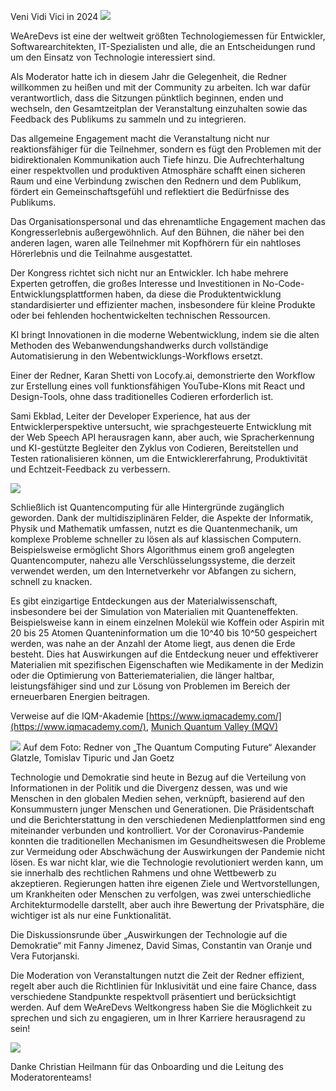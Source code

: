 Veni Vidi Vici in 2024
![](https://images.prismic.io/syntia/Zp_CzR5LeNNTxbdI_20240719_101342.jpg?auto=format,compress)

WeAreDevs ist eine der weltweit größten Technologiemessen für Entwickler, Softwarearchitekten, IT-Spezialisten und alle, die an Entscheidungen rund um den Einsatz von Technologie interessiert sind.

Als Moderator hatte ich in diesem Jahr die Gelegenheit, die Redner willkommen zu heißen und mit der Community zu arbeiten. Ich war dafür verantwortlich, dass die Sitzungen pünktlich beginnen, enden und wechseln, den Gesamtzeitplan der Veranstaltung einzuhalten sowie das Feedback des Publikums zu sammeln und zu integrieren.

Das allgemeine Engagement macht die Veranstaltung nicht nur reaktionsfähiger für die Teilnehmer, sondern es fügt den Problemen mit der bidirektionalen Kommunikation auch Tiefe hinzu. Die Aufrechterhaltung einer respektvollen und produktiven Atmosphäre schafft einen sicheren Raum und eine Verbindung zwischen den Rednern und dem Publikum, fördert ein Gemeinschaftsgefühl und reflektiert die Bedürfnisse des Publikums.

Das Organisationspersonal und das ehrenamtliche Engagement machen das Kongresserlebnis außergewöhnlich. Auf den Bühnen, die näher bei den anderen lagen, waren alle Teilnehmer mit Kopfhörern für ein nahtloses Hörerlebnis und die Teilnahme ausgestattet.

Der Kongress richtet sich nicht nur an Entwickler. Ich habe mehrere Experten getroffen, die großes Interesse und Investitionen in No-Code-Entwicklungsplattformen haben, da diese die Produktentwicklung standardisierter und effizienter machen, insbesondere für kleine Produkte oder bei fehlenden hochentwickelten technischen Ressourcen.

KI bringt Innovationen in die moderne Webentwicklung, indem sie die alten Methoden des Webanwendungshandwerks durch vollständige Automatisierung in den Webentwicklungs-Workflows ersetzt.

Einer der Redner, Karan Shetti von Locofy.ai, demonstrierte den Workflow zur Erstellung eines voll funktionsfähigen YouTube-Klons mit React und Design-Tools, ohne dass traditionelles Codieren erforderlich ist.

Sami Ekblad, Leiter der Developer Experience, hat aus der Entwicklerperspektive untersucht, wie sprachgesteuerte Entwicklung mit der Web Speech API herausragen kann, aber auch, wie Spracherkennung und KI-gestützte Begleiter den Zyklus von Codieren, Bereitstellen und Testen rationalisieren können, um die Entwicklererfahrung, Produktivität und Echtzeit-Feedback zu verbessern.

![](https://images.prismic.io/syntia/Zp--Bx5LeNNTxbZu_20240719_101345.jpg?auto=format,compress)

Schließlich ist Quantencomputing für alle Hintergründe zugänglich geworden. Dank der multidisziplinären Felder, die Aspekte der Informatik, Physik und Mathematik umfassen, nutzt es die Quantenmechanik, um komplexe Probleme schneller zu lösen als auf klassischen Computern. Beispielsweise ermöglicht Shors Algorithmus einem groß angelegten Quantencomputer, nahezu alle Verschlüsselungssysteme, die derzeit verwendet werden, um den Internetverkehr vor Abfangen zu sichern, schnell zu knacken.

Es gibt einzigartige Entdeckungen aus der Materialwissenschaft, insbesondere bei der Simulation von Materialien mit Quanteneffekten. Beispielsweise kann in einem einzelnen Molekül wie Koffein oder Aspirin mit 20 bis 25 Atomen Quanteninformation um die 10^40 bis 10^50 gespeichert werden, was nahe an der Anzahl der Atome liegt, aus denen die Erde besteht. Dies hat Auswirkungen auf die Entdeckung neuer und effektiverer Materialien mit spezifischen Eigenschaften wie Medikamente in der Medizin oder die Optimierung von Batteriematerialien, die länger haltbar, leistungsfähiger sind und zur Lösung von Problemen im Bereich der erneuerbaren Energien beitragen.

Verweise auf die IQM-Akademie [https://www.iqmacademy.com/](https://www.iqmacademy.com/), [Munich Quantum Valley (MQV)](https://www.munich-quantum-valley.de/)

![](https://images.prismic.io/syntia/Zp-uEB5LeNNTxbO9_20240719_101347.jpg?auto=format,compress)
Auf dem Foto: Redner von „The Quantum Computing Future“ Alexander Glatzle, Tomislav Tipuric und Jan Goetz

Technologie und Demokratie sind heute in Bezug auf die Verteilung von Informationen in der Politik und die Divergenz dessen, was und wie Menschen in den globalen Medien sehen, verknüpft, basierend auf den Konsummustern junger Menschen und Generationen. Die Präsidentschaft und die Berichterstattung in den verschiedenen Medienplattformen sind eng miteinander verbunden und kontrolliert.
Vor der Coronavirus-Pandemie konnten die traditionellen Mechanismen im Gesundheitswesen die Probleme zur Vermeidung oder Abschwächung der Auswirkungen der Pandemie nicht lösen. Es war nicht klar, wie die Technologie revolutioniert werden kann, um sie innerhalb des rechtlichen Rahmens und ohne Wettbewerb zu akzeptieren. Regierungen hatten ihre eigenen Ziele und Wertvorstellungen, um Krankheiten oder Menschen zu verfolgen, was zwei unterschiedliche Architekturmodelle darstellt, aber auch ihre Bewertung der Privatsphäre, die wichtiger ist als nur eine Funktionalität.

Die Diskussionsrunde über „Auswirkungen der Technologie auf die Demokratie“ mit Fanny Jimenez, David Simas, Constantin van Oranje und Vera Futorjanski.

Die Moderation von Veranstaltungen nutzt die Zeit der Redner effizient, regelt aber auch die Richtlinien für Inklusivität und eine faire Chance, dass verschiedene Standpunkte respektvoll präsentiert und berücksichtigt werden.
Auf dem WeAreDevs Weltkongress haben Sie die Möglichkeit zu sprechen und sich zu engagieren, um in Ihrer Karriere herausragend zu sein!

![](https://images.prismic.io/syntia/Zp-8eB5LeNNTxbY4_1000009005.jpg?auto=format,compress)

Danke Christian Heilmann für das Onboarding und die Leitung des Moderatorenteams!